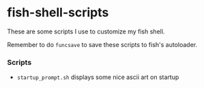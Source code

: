 # fish-shell-scripts
These are some scripts I use to customize my fish shell.

Remember to do ```funcsave``` to save these scripts to fish's autoloader.

### Scripts
- ```startup_prompt.sh``` displays some nice ascii art on startup
